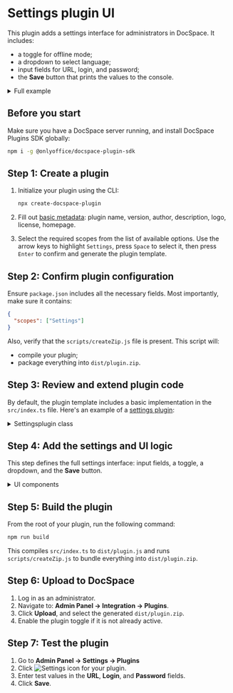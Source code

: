 # Settings plugin UI

This plugin adds a settings interface for administrators in DocSpace. It includes:

- a toggle for offline mode;
- a dropdown to select language;
- input fields for URL, login, and password;
- the **Save** button that prints the values to the console.

<details>
  <summary>Full example</summary>

``` ts
// Import interfaces and components from the SDK
import {
  IPlugin,
  PluginStatus,
  ToggleButtonGroup,
  Components,
  ISettingsPlugin,
  Actions,
  IMessage,
  ISettings
} from '@onlyoffice/docspace-plugin-sdk';

import {
  IInput,
  IText,
  TextGroup,
  InputAutocomplete,
  InputSize,
  InputType,
  InputGroup
} from '@onlyoffice/docspace-plugin-sdk';

import {
  IComboBox,
  IComboBoxItem,
  ComboBoxGroup,
  BoxGroup,
  IBox,
  IButton,
  IToggleButton,
  ButtonGroup,
  ButtonSize
} from '@onlyoffice/docspace-plugin-sdk';

// Plugin class implementing ISettingsPlugin
class Settingsplugin implements IPlugin, ISettingsPlugin {
  status: PluginStatus = PluginStatus.active;

  // Main settings block for admin
  adminPluginSettings: ISettings | null = {} as ISettings;

  onLoadCallback = async () => {};

  updateStatus = (status: PluginStatus) => {
    this.status = status;
  };

  getStatus = () => {
    return this.status;
  };

  setOnLoadCallback = (callback: () => Promise<void>) => {
    this.onLoadCallback = callback;
  };

  getAdminPluginSettings = () => {
    return this.adminPluginSettings;
  };

  setAdminPluginSettings = (settings: ISettings | null): void => {
    this.adminPluginSettings = settings;
  };

  // Placeholder: unused in this plugin
  setAdminPluginSettingsValue = (settings: string | null): void => {};
}

const plugin = new Settingsplugin();

/* ===== Offline Toggle Component ===== */

// Handle toggle switch logic
const onChange = () => {
  offToggleButtonProps.isChecked = !offToggleButtonProps.isChecked;
  return {
    actions: [Actions.updateProps, Actions.updateContext],
    newProps: offToggleButtonProps,
    contextProps: [],
  };
};

const offToggleButtonProps: IToggleButton = {
  isChecked: false,
  onChange,
  style: { position: "relative", gap: "0px" },
};

const toggleComponent: ToggleButtonGroup = {
  component: Components.toggleButton,
  props: offToggleButtonProps,
};

const toggleBox: IBox = {
  displayProp: "flex",
  alignItems: "center",
  children: [toggleComponent],
};

const textProps: IText = {
  text: `When the "offline mode" is active, this disables all remote operations and features to protect.`,
  color: "#A3A9AE",
  fontSize: "12px",
  fontWeight: 400,
  lineHeight: "16px",
  noSelect: true,
};

const textComponent: TextGroup = {
  component: Components.text,
  props: textProps,
};

const offDescriptionBox: IBox = {
  marginProp: "0 0 24px",
  children: [textComponent],
};

const offText: IText = {
  text: "Offline mode",
  fontWeight: 600,
  fontSize: "16px",
  lineHeight: "22px",
  noSelect: true,
};

const offTextComponent: TextGroup = {
  component: Components.text,
  props: offText,
};

const offTextBox: IBox = {
  marginProp: "0 0 0",
  children: [offTextComponent],
};

const offGroup: BoxGroup = {
  component: Components.box,
  props: {
    displayProp: "flex",
    flexDirection: "row",
    justifyContent: "space-between",
    alignItems: "center",
    marginProp: "0 0 8px",
    children: [
      { component: Components.box, props: offTextBox },
      { component: Components.box, props: toggleBox },
    ],
  },
};

/* ===== Language ComboBox ===== */

const options: IComboBoxItem[] = [
  { key: "auto", label: "Auto" },
  { key: "en", label: "English" },
  { key: "zh", label: "简体中文" }
];

const onSelect = (option: IComboBoxItem) => {
  langComboBox.selectedOption = option;
  return {
    actions: [Actions.updateProps, Actions.updateContext],
    newProps: langComboBox,
    contextProps: [],
  };
};

const langComboBox: IComboBox = {
  options,
  selectedOption: { key: "auto", label: "Auto" },
  onSelect,
  scaled: true,
  dropDownMaxHeight: 400,
  directionY: "both",
  scaledOptions: true,
};

const langComponent: ComboBoxGroup = {
  component: Components.comboBox,
  props: langComboBox,
};

const langBox: IBox = {
  marginProp: "0 0 20px",
  widthProp: "100%",
  children: [langComponent],
};

const langText: IText = {
  text: "Language",
  fontWeight: 600,
  fontSize: "13px",
  lineHeight: "20px",
  noSelect: true,
};

const langTextComponent: TextGroup = {
  component: Components.text,
  props: langText,
};

const langTextBox: IBox = {
  marginProp: "0 0 0",
  children: [langTextComponent],
};

const langGroup: BoxGroup = {
  component: Components.box,
  props: {
    displayProp: "flex",
    flexDirection: "column",
    children: [
      { component: Components.box, props: langTextBox },
      { component: Components.box, props: langBox },
    ],
  },
};

/* ===== Inputs: URL, Login, Password ===== */

// Labels
const URLText: IText = { text: "URL", fontWeight: 600, fontSize: "13px", lineHeight: "20px", noSelect: true };
const LoginText: IText = { text: "Login", fontWeight: 600, fontSize: "13px", lineHeight: "20px", noSelect: true };
const PasswordText: IText = { text: "Password", fontWeight: 600, fontSize: "13px", lineHeight: "20px", noSelect: true };

// Handlers + inputs
const onURLChange = (value: string) => {
  urlInput.value = value;
  return { actions: [Actions.updateProps], newProps: urlInput };
};

const urlInput: IInput = {
  value: "",
  onChange: onURLChange,
  scale: true,
  size: InputSize.base,
  type: InputType.text,
  autoComplete: InputAutocomplete.off,
};

const urlInputComponent: InputGroup = { component: Components.input, props: urlInput };
const urlInputBox: IBox = { marginProp: "0 0 24px", children: [urlInputComponent] };

const onLoginChange = (value: string) => {
  logInInput.value = value;
  return { actions: [Actions.updateProps], newProps: logInInput };
};

const logInInput: IInput = {
  value: "",
  onChange: onLoginChange,
  scale: true,
  size: InputSize.base,
  type: InputType.text,
  autoComplete: InputAutocomplete.off
};

const loginInputComponent: InputGroup = { component: Components.input, props: logInInput };
const loginInputBox: IBox = { marginProp: "0 0 24px", children: [loginInputComponent] };

const onPasswordChange = (value: string) => {
  passwordInput.value = value;
  return { actions: [Actions.updateProps], newProps: passwordInput };
};

const passwordInput: IInput = {
  value: "",
  onChange: onPasswordChange,
  scale: true,
  size: InputSize.base,
  type: InputType.password,
  autoComplete: InputAutocomplete.off,
};

const passwordInputComponent: InputGroup = { component: Components.input, props: passwordInput };
const passwordInputBox: IBox = { marginProp: "0 0 24px", children: [passwordInputComponent] };

/* ===== Save Button ===== */

const onClick = () => {
  console.log(offToggleButtonProps.isChecked);
  console.log(langComboBox.selectedOption);
  console.log(urlInput.value);
  console.log(logInInput.value);
  console.log(passwordInput.value);
};

const ButtonProps: IButton = {
  onClick,
  size: ButtonSize.normal,
  label: "Save",
  scale: false,
  primary: true
};

const ButtonComponent: ButtonGroup = {
  component: Components.button,
  props: ButtonProps,
  contextName: "acceptButton",
};

/* ===== Final UI Layout ===== */

const parentBox: IBox = {
  displayProp: "flex",
  flexDirection: "column",
  marginProp: "16 0 0 0",
  children: [
    { component: Components.text, props: URLText },
    { component: Components.box, props: urlInputBox },
    { component: Components.text, props: LoginText },
    { component: Components.box, props: loginInputBox },
    { component: Components.text, props: PasswordText },
    { component: Components.box, props: passwordInputBox },
    langGroup,
    offGroup,
    { component: Components.box, props: offDescriptionBox },
    ButtonComponent
  ]
};

const adminSettings: ISettings = {
  settings: parentBox,
  saveButton: ButtonComponent,
  onLoad: async () => ({ settings: parentBox })
};

// Register settings into plugin
plugin.setAdminPluginSettings(adminSettings);

// Register plugin globally
declare global {
  interface Window {
    Plugins: any;
  }
}

window.Plugins.Settingsplugin = plugin || {};
export default plugin;
```

</details>

## Before you start

Make sure you have a DocSpace server running, and install DocSpace Plugins SDK globally:

```bash
npm i -g @onlyoffice/docspace-plugin-sdk
```

## Step 1: Create a plugin

1. Initialize your plugin using the CLI:

   ``` sh
   npx create-docspace-plugin
   ```

2. Fill out [basic metadata](/docspace/plugins-sdk/usage-sdk/creating-plugin-template.md): plugin name, version, author, description, logo, license, homepage.

3. Select the required scopes from the list of available options. Use the arrow keys to highlight `Settings`, press `Space` to select it, then press `Enter` to confirm and generate the plugin template.

## Step 2: Confirm plugin configuration

Ensure `package.json` includes all the necessary fields. Most importantly, make sure it contains:

```json
{
  "scopes": ["Settings"]
}
```

Also, verify that the `scripts/createZip.js` file is present. This script will:

- compile your plugin;
- package everything into `dist/plugin.zip`.

## Step 3: Review and extend plugin code

By default, the plugin template includes a basic implementation in the `src/index.ts` file. Here's an example of a [settings plugin](/docspace/plugins-sdk/usage-sdk/coding-plugin/plugin-types/settingsplugin.md):

<details>
  <summary>Settingsplugin class</summary>

```js
// Import interfaces and components from the SDK
import {
  IPlugin,
  PluginStatus,
  ToggleButtonGroup,
  Components,
  ISettingsPlugin,
  Actions,
  IMessage,
  ISettings
} from '@onlyoffice/docspace-plugin-sdk';

import {
  IInput,
  IText,
  TextGroup,
  InputAutocomplete,
  InputSize,
  InputType,
  InputGroup
} from '@onlyoffice/docspace-plugin-sdk';

import {
  IComboBox,
  IComboBoxItem,
  ComboBoxGroup,
  BoxGroup,
  IBox,
  IButton,
  IToggleButton,
  ButtonGroup,
  ButtonSize
} from '@onlyoffice/docspace-plugin-sdk';

// Plugin class implementing ISettingsPlugin
class Settingsplugin implements IPlugin, ISettingsPlugin {
  status: PluginStatus = PluginStatus.active;

  // Main settings block for admin
  adminPluginSettings: ISettings | null = {} as ISettings;

  onLoadCallback = async () => {};

  updateStatus = (status: PluginStatus) => {
    this.status = status;
  };

  getStatus = () => {
    return this.status;
  };

  setOnLoadCallback = (callback: () => Promise<void>) => {
    this.onLoadCallback = callback;
  };

  getAdminPluginSettings = () => {
    return this.adminPluginSettings;
  };

  setAdminPluginSettings = (settings: ISettings | null): void => {
    this.adminPluginSettings = settings;
  };

  // Placeholder: unused in this plugin
  setAdminPluginSettingsValue = (settings: string | null): void => {};
}

const plugin = new Settingsplugin();

// Add the plugin items and components below the plugin initialization line

// Register plugin globally for DocSpace to find
declare global {
  interface Window {
    Plugins: any;
  }
}

window.Plugins = window.Plugins || {};
window.Plugins.Extsearch = plugin;

export default plugin;
```

</details>

## Step 4: Add the settings and UI logic

This step defines the full settings interface: input fields, a toggle, a dropdown, and the **Save** button.

<details>
  <summary>UI components</summary>

```js
// OFFLINE MODE toggle
const offToggleButtonProps: IToggleButton = {
  isChecked: false,
  onChange: () => {
    offToggleButtonProps.isChecked = !offToggleButtonProps.isChecked;
    return { actions: [Actions.updateProps], newProps: offToggleButtonProps };
  },
  style: { position: "relative", gap: "0px" },
};

// LANGUAGE dropdown
const langComboBox: IComboBox = {
  options: [
    { key: "auto", label: "Auto" },
    { key: "en", label: "English" },
    { key: "zh", label: "简体中文" }
  ],
  selectedOption: { key: "auto", label: "Auto" },
  onSelect: (option) => {
    langComboBox.selectedOption = option;
    return { actions: [Actions.updateProps], newProps: langComboBox };
  },
  scaled: true,
  directionY: "both",
  scaledOptions: true,
  dropDownMaxHeight: 400
};

// INPUTS: URL, Login, Password
const onURLChange = (val: string) => {
  urlInput.value = val;
  return { actions: [Actions.updateProps], newProps: urlInput };
};
const urlInput: IInput = {
  value: "",
  onChange: onURLChange,
  scale: true,
  size: InputSize.base,
  type: InputType.text,
  autoComplete: InputAutocomplete.off
};

// SAVE button
const onClick = () => {
  console.log(offToggleButtonProps.isChecked);
  console.log(langComboBox.selectedOption);
  console.log(urlInput.value);
  console.log(logInInput.value);
  console.log(passwordInput.value);
};
const ButtonProps: IButton = {
  onClick,
  label: "Save",
  primary: true,
  scale: false,
  size: ButtonSize.normal
};

// MAIN settings layout
const parentBox: IBox = {
  displayProp: "flex",
  flexDirection: "column",
  marginProp: "16 0 0 0",
  children: [
    // URL
    { component: Components.text, props: { text: "URL", fontWeight: 600, fontSize: "13px", lineHeight: "20px", noSelect: true } },
    { component: Components.box, props: { marginProp: "0 0 24px", children: [{ component: Components.input, props: urlInput }] } },

    // Login
    { component: Components.text, props: { text: "Login", fontWeight: 600, fontSize: "13px", lineHeight: "20px", noSelect: true } },
    { component: Components.box, props: { marginProp: "0 0 24px", children: [{ component: Components.input, props: logInInput }] } },

    // Password
    { component: Components.text, props: { text: "Password", fontWeight: 600, fontSize: "13px", lineHeight: "20px", noSelect: true } },
    { component: Components.box, props: { marginProp: "0 0 24px", children: [{ component: Components.input, props: passwordInput }] } },

    // Language and Toggle
    { component: Components.box, props: langGroup.props },
    { component: Components.box, props: offGroup.props },
    { component: Components.box, props: offDescriptionBox },

    // Save
    { component: Components.button, props: ButtonProps }
  ]
};

const adminSettings: ISettings = {
  settings: parentBox,
  saveButton: { component: Components.button, props: ButtonProps },
  onLoad: async () => ({ settings: parentBox })
};

plugin.setAdminPluginSettings(adminSettings);
```

</details>

## Step 5: Build the plugin

From the root of your plugin, run the following command:

```bash
npm run build
```

This compiles `src/index.ts` to `dist/plugin.js` and runs `scripts/createZip.js` to bundle everything into `dist/plugin.zip`.

## Step 6: Upload to DocSpace

1. Log in as an administrator.
2. Navigate to: **Admin Panel → Integration → Plugins**.
3. Click **Upload**, and select the generated `dist/plugin.zip`.
4. Enable the plugin toggle if it is not already active.

## Step 7: Test the plugin

1. Go to **Admin Panel → Settings → Plugins**
2. Click ![Settings icon](/assets/images/docspace/settings-icon.png) for your plugin.
3. Enter test values in the **URL**, **Login**, and **Password** fields.
4. Click **Save**.
